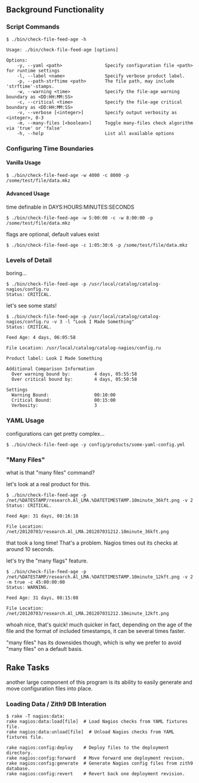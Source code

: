 ## Background Functionality

### Script Commands

    $ ./bin/check-file-feed-age -h

    Usage: ./bin/check-file-feed-age [options]

    Options:
        -y, --yaml <path>                Specify configuration file <path> for runtime settings
        -l, --label <name>               Specify verbose product label.
        -p, --path-strftime <path>       The file path, may include 'strftime'-stamps.
        -w, --warning <time>             Specify the file-age warning boundary as <DD:HH:MM:SS>
        -c, --critical <time>            Specify the file-age critical boundary as <DD:HH:MM:SS>
        -v, --verbose [<integer>]        Specify output verbosity as <integer>, 0-3
        -m, --many-files [<boolean>]     Toggle many-files check algorithm via 'true' or 'false'
        -h, --help                       List all available options

### Configuring Time Boundaries

#### Vanilla Usage

    $ ./bin/check-file-feed-age -w 4000 -c 8000 -p /some/test/file/data.mkz

#### Advanced Usage

time definable in DAYS:HOURS:MINUTES:SECONDS

    $ ./bin/check-file-feed-age -w 5:00:00 -c -w 8:00:00 -p /some/test/file/data.mkz

flags are optional, default values exist

    $ ./bin/check-file-feed-age -c 1:05:30:6 -p /some/test/file/data.mkz

### Levels of Detail

boring...

    $ ./bin/check-file-feed-age -p /usr/local/catalog/catalog-nagios/config.ru
    Status: CRITICAL.

let's see some stats!

    $ ./bin/check-file-feed-age -p /usr/local/catalog/catalog-nagios/config.ru -v 3 -l "Look I Made Something"
    Status: CRITICAL.

    Feed Age: 4 days, 06:05:58

    File Location: /usr/local/catalog/catalog-nagios/config.ru

    Product label: Look I Made Something

    Additional Comparison Information
      Over warning bound by:         4 days, 05:55:58
      Over critical bound by:        4 days, 05:50:58

    Settings
      Warning Bound:                 00:10:00
      Critical Bound:                00:15:00
      Verbosity:                     3

### YAML Usage

configurations can get pretty complex...

    $ ./bin/check-file-feed-age -y config/products/some-yaml-config.yml

### "Many Files"

what is that "many files" command?

let's look at a real product for this.

    $ ./bin/check-file-feed-age -p /net/%DATESTAMP/research.Al_LMA.%DATETIMESTAMP.10minute_36kft.png -v 2
    Status: CRITICAL.

    Feed Age: 31 days, 08:16:18

    File Location: /net/20120703/research.Al_LMA.201207031212.10minute_36kft.png

that took a long time! That's a problem. Nagios times out its checks at around 10 seconds.

let's try the "many flags" feature.

    $ ./bin/check-file-feed-age -p /net/%DATESTAMP/research.Al_LMA.%DATETIMESTAMP.10minute_12kft.png -v 2 -m true -c 45:00:00:00
    Status: WARNING.

    Feed Age: 31 days, 08:15:08

    File Location: /net/20120703/research.Al_LMA.201207031212.10minute_12kft.png

whoah nice, that's quick! much quicker in fact, depending on the age of the file and the format of included timestamps, it can be several times faster.

"many files" has its downsides though, which is why we prefer to avoid "many files" on a default basis.

## Rake Tasks

another large component of this program is its ability to easily generate and move configuration files into place.

### Loading Data / Zith9 DB Interation

    $ rake -T nagios:data:
    rake nagios:data:load[file]  # Load Nagios checks from YAML fixtures file.
    rake nagios:data:unload[file]  # Unload Nagios checks from YAML fixtures file.

	rake nagios:config:deploy    # Deploy files to the deployment directory.
	rake nagios:config:forward   # Move forward one deployment revison.
	rake nagios:config:generate  # Generate Nagios config files from zith9 database.
	rake nagios:config:revert    # Revert back one deployment revision.